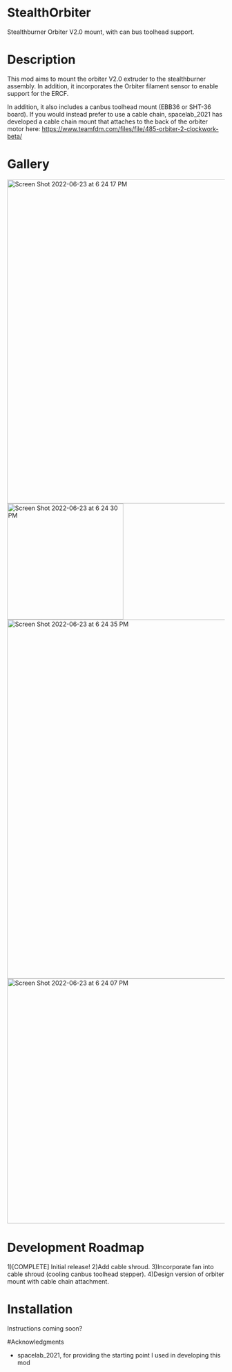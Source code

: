 # StealthOrbiter
Stealthburner Orbiter V2.0 mount, with can bus toolhead support.

# Description
This mod aims to mount the orbiter V2.0 extruder to the stealthburner assembly. In addition, it incorporates the Orbiter filament sensor to enable support for the ERCF.

In addition, it also includes a canbus toolhead mount (EBB36 or SHT-36 board). If you would instead prefer to use a cable chain, spacelab_2021 has developed a cable chain mount that attaches to the back of the orbiter motor here: https://www.teamfdm.com/files/file/485-orbiter-2-clockwork-beta/

# Gallery
<img width="751" alt="Screen Shot 2022-06-23 at 6 24 17 PM" src="https://user-images.githubusercontent.com/12782053/175235852-639f6085-0307-48b9-b661-db9fc88dab96.png">


<img width="269" alt="Screen Shot 2022-06-23 at 6 24 30 PM" src="https://user-images.githubusercontent.com/12782053/175235903-8281606f-3422-4d9e-89af-2d858c587f97.png">


<img width="832" alt="Screen Shot 2022-06-23 at 6 24 35 PM" src="https://user-images.githubusercontent.com/12782053/175235972-42aaa4e3-cacb-48ac-af07-f9b71dd27c3c.png">


<img width="568" alt="Screen Shot 2022-06-23 at 6 24 07 PM" src="https://user-images.githubusercontent.com/12782053/175235991-af587cd0-a2b5-4694-8a7a-3bd9b6be72e8.png">

# Development Roadmap
1)[COMPLETE] Initial release!
2)Add cable shroud.
3)Incorporate fan into cable shroud (cooling canbus toolhead stepper).
4)Design version of orbiter mount with cable chain attachment.


# Installation
Instructions coming soon?

#Acknowledgments
- spacelab_2021, for providing the starting point I used in developing this mod
